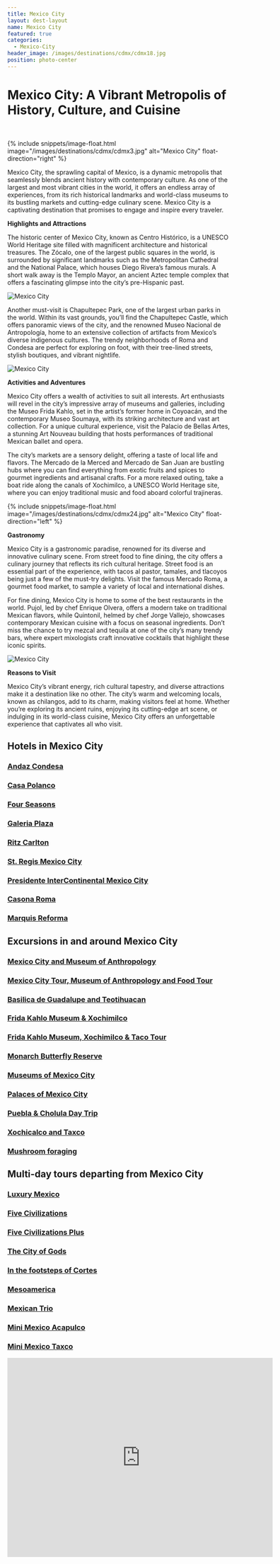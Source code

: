 ```yaml
---
title: Mexico City
layout: dest-layout
name: Mexico City
featured: true
categories:
  - Mexico-City
header_image: /images/destinations/cdmx/cdmx18.jpg
position: photo-center
---
```

# **Mexico City: A Vibrant Metropolis of History, Culture, and Cuisine**

&nbsp;

{% include snippets/image-float.html image="/images/destinations/cdmx/cdmx3.jpg" alt="Mexico City" float-direction="right" %}

Mexico City, the sprawling capital of Mexico, is a dynamic metropolis that seamlessly blends ancient history with contemporary culture. As one of the largest and most vibrant cities in the world, it offers an endless array of experiences, from its rich historical landmarks and world-class museums to its bustling markets and cutting-edge culinary scene. Mexico City is a captivating destination that promises to engage and inspire every traveler.

**Highlights and Attractions**

The historic center of Mexico City, known as Centro Histórico, is a UNESCO World Heritage site filled with magnificent architecture and historical treasures. The Zócalo, one of the largest public squares in the world, is surrounded by significant landmarks such as the Metropolitan Cathedral and the National Palace, which houses Diego Rivera’s famous murals. A short walk away is the Templo Mayor, an ancient Aztec temple complex that offers a fascinating glimpse into the city’s pre-Hispanic past.

![Mexico City](/images/destinations/cdmx/cdmx23.jpg)

Another must-visit is Chapultepec Park, one of the largest urban parks in the world. Within its vast grounds, you’ll find the Chapultepec Castle, which offers panoramic views of the city, and the renowned Museo Nacional de Antropología, home to an extensive collection of artifacts from Mexico’s diverse indigenous cultures. The trendy neighborhoods of Roma and Condesa are perfect for exploring on foot, with their tree-lined streets, stylish boutiques, and vibrant nightlife.

![Mexico City](/images/destinations/cdmx/cdmx19.jpg)

**Activities and Adventures**

Mexico City offers a wealth of activities to suit all interests. Art enthusiasts will revel in the city’s impressive array of museums and galleries, including the Museo Frida Kahlo, set in the artist’s former home in Coyoacán, and the contemporary Museo Soumaya, with its striking architecture and vast art collection. For a unique cultural experience, visit the Palacio de Bellas Artes, a stunning Art Nouveau building that hosts performances of traditional Mexican ballet and opera.

The city’s markets are a sensory delight, offering a taste of local life and flavors. The Mercado de la Merced and Mercado de San Juan are bustling hubs where you can find everything from exotic fruits and spices to gourmet ingredients and artisanal crafts. For a more relaxed outing, take a boat ride along the canals of Xochimilco, a UNESCO World Heritage site, where you can enjoy traditional music and food aboard colorful trajineras.

{% include snippets/image-float.html image="/images/destinations/cdmx/cdmx24.jpg" alt="Mexico City" float-direction="left" %}



**Gastronomy**

Mexico City is a gastronomic paradise, renowned for its diverse and innovative culinary scene. From street food to fine dining, the city offers a culinary journey that reflects its rich cultural heritage. Street food is an essential part of the experience, with tacos al pastor, tamales, and tlacoyos being just a few of the must-try delights. Visit the famous Mercado Roma, a gourmet food market, to sample a variety of local and international dishes.

For fine dining, Mexico City is home to some of the best restaurants in the world. Pujol, led by chef Enrique Olvera, offers a modern take on traditional Mexican flavors, while Quintonil, helmed by chef Jorge Vallejo, showcases contemporary Mexican cuisine with a focus on seasonal ingredients. Don’t miss the chance to try mezcal and tequila at one of the city’s many trendy bars, where expert mixologists craft innovative cocktails that highlight these iconic spirits.

![Mexico City](/images/destinations/cdmx/cdmx26.jpg)

**Reasons to Visit**

Mexico City’s vibrant energy, rich cultural tapestry, and diverse attractions make it a destination like no other. The city’s warm and welcoming locals, known as chilangos, add to its charm, making visitors feel at home. Whether you’re exploring its ancient ruins, enjoying its cutting-edge art scene, or indulging in its world-class cuisine, Mexico City offers an unforgettable experience that captivates all who visit.



## Hotels in Mexico City

<section class='grid'>

<div class="col-3_sm-4_xs-6 padded-1">
    <a href="/hotels/andazcondesa">
        <div class="bg-image square" style="background-image:url('/images/hotels/andazcondesa/andazcondesa6.jpg')">  </div>
        <h3 class='center'>Andaz Condesa</h3>        
    </a>  
</div>

<div class="col-3_sm-4_xs-6 padded-1">
    <a href="/hotels/casapolanco">
        <div class="bg-image square" style="background-image:url('/images/hotels/casapolanco/casapolanco9.jpg')">  </div>
        <h3 class='center'>Casa Polanco</h3>        
    </a>  
</div>

<div class="col-3_sm-4_xs-6 padded-1">
    <a href="/hotels/fourseasons">
        <div class="bg-image square" style="background-image:url('/images/hotels/fourseasonsmex/fourseasonsmex2.jpg')">  </div>
        <h3 class='center'>Four Seasons</h3>        
    </a>  
</div>

<div class="col-3_sm-4_xs-6 padded-1">
    <a href="/hotels/galeriaplaza">
        <div class="bg-image square" style="background-image:url('/images/hotels/galeriaplaza/galeriaplaza1.png')">  </div>
        <h3 class='center'>Galeria Plaza</h3>        
    </a>  
</div>

<div class="col-3_sm-4_xs-6 padded-1">
    <a href="/hotels/ritzcdmx">
        <div class="bg-image square" style="background-image:url('/images/hotels/ritzcdmx/ritz9.jpg')">  </div>
        <h3 class='center'>Ritz Carlton</h3>        
    </a>  
</div>

<div class="col-3_sm-4_xs-6 padded-1">
    <a href="/hotels/stregis">
        <div class="bg-image square" style="background-image:url('/images/hotels/stregis/stregis1.jpg')">  </div>
        <h3 class='center'>St. Regis Mexico City</h3>        
    </a>  
</div>

<div class="col-3_sm-4_xs-6 padded-1">
    <a href="/hotels/presintercon">
        <div class="bg-image square" style="background-image:url('/images/hotels/presidentecdmx/presinter4.webp')"></div>
        <h3 class="center">Presidente InterContinental Mexico City</h3>
    </a>
</div>

<div class="col-3_sm-4_xs-6 padded-1">
    <a href="/hotels/casona">
        <div class="bg-image square" style="background-image:url('/images/hotels/casonaroma/casonaroma1.jpg')"></div>
        <h3 class="center">Casona Roma</h3>
    </a>
</div>

<div class="col-3_sm-4_xs-6 padded-1">
    <a href="/hotels/marquisreforma">
        <div class="bg-image square" style="background-image:url('/images/hotels/marquisreforma/marquisreforma2.jpg')"></div>
        <h3 class="center">Marquis Reforma</h3>
    </a>
</div>


</section>


## Excursions in and around Mexico City

<section class='grid'>
<div class="col-3_sm-4_xs-6 padded-1">
    <a href="/excursions/antropologiaexc">
        <div class="bg-image square" style="background-image:url('/images/destinations/cdmx/cdmx4.jpg')">  </div>
        <h3 class='center'>Mexico City and Museum of Anthropology</h3>        
    </a>  
</div>

<div class="col-3_sm-4_xs-6 padded-1">
    <a href="/excursions/antopolcityfood">
        <div class="bg-image square" style="background-image:url('/images/destinations/cdmx/antro2.jpg')">  </div>
        <h3 class='center'>Mexico City Tour, Museum of Anthropology and Food Tour</h3>        
    </a>  
</div>

<div class="col-3_sm-4_xs-6 padded-1">
    <a href="/excursions/basilicateotiexc">
        <div class="bg-image square" style="background-image:url('/images/destinations/cdmx/cdmx6.jpg')">  </div>
        <h3 class='center'>Basilica de Guadalupe and Teotihuacan </h3>        
    </a>  
</div>

<div class="col-3_sm-4_xs-6 padded-1">
    <a href="/excursions/fridaxochiexc">
        <div class="bg-image square" style="background-image:url('/images/destinations/cdmx/cdmx13.jpg')">  </div>
        <h3 class='center'>Frida Kahlo Museum & Xochimilco </h3>        
    </a>  
</div>

<div class="col-3_sm-4_xs-6 padded-1">
    <a href="/excursions/fridafood">
        <div class="bg-image square" style="background-image:url('/images/destinations/cdmx/cdmx3.jpg')">  </div>
        <h3 class='center'>Frida Kahlo Museum, Xochimilco & Taco Tour </h3>        
    </a>  
</div>


<div class="col-3_sm-4_xs-6 padded-1">
    <a href="/excursions/monarchexc">
        <div class="bg-image square" style="background-image:url('/images/destinations/cdmx/cdmx14.jpg')">  </div>
        <h3 class='center'>Monarch Butterfly Reserve </h3>        
    </a>  
</div>

<div class="col-3_sm-4_xs-6 padded-1">
    <a href="/excursions/museumsexc">
        <div class="bg-image square" style="background-image:url('/images/destinations/cdmx/cdmx15.jpg')">  </div>
        <h3 class='center'>Museums of Mexico City </h3>        
    </a>  
</div>

<div class="col-3_sm-4_xs-6 padded-1">
    <a href="/excursions/palacesexc">
        <div class="bg-image square" style="background-image:url('/images/destinations/cdmx/cdmx10.jpg')">  </div>
        <h3 class='center'>Palaces of Mexico City</h3>        
    </a>  
</div>

<div class="col-3_sm-4_xs-6 padded-1">
    <a href="/excursions/pueblacholexc">
        <div class="bg-image square" style="background-image:url('/images/destinations/puebla/puebla4.jpg')">  </div>
        <h3 class='center'>Puebla & Cholula Day Trip</h3>        
    </a>  
</div>

<div class="col-3_sm-4_xs-6 padded-1">
    <a href="/excursions/xochitaxcoexc">
        <div class="bg-image square" style="background-image:url('/images/destinations/cdmx/taxco.jpg')">  </div>
        <h3 class='center'>Xochicalco and Taxco</h3>        
    </a>  
</div>

<div class="col-3_sm-4_xs-6 padded-1">
    <a href="/excursions/mushroom">
        <div class="bg-image square" style="background-image:url('/images/destinations/cdmx/mushroom9.jpg')">  </div>
        <h3 class='center'>Mushroom foraging</h3>        
    </a>  
</div>

</section>

## Multi-day tours departing from Mexico City

<section class='grid'>

<div class="col-3_sm-4_xs-6 padded-1">
        <a href="/tours/luxurymexico">
            <div class="bg-image square" style="background-image:url('/images/hotels/banyanpuebla/banyanpue3.webp')">  </div>
            <h3 class='center'>Luxury Mexico</h3>        
        </a>  
    </div>





<div class="col-3_sm-4_xs-6 padded-1">
    <a href="/tours/5civilazations">
        <div class="bg-image square" style="background-image:url('/images/destinations/cdmx/cdmx10.jpg')">  </div>
        <h3 class='center'>Five Civilizations</h3>        
    </a>  
</div>

<div class="col-3_sm-4_xs-6 padded-1">
    <a href="/tours/5civilplus">
        <div class="bg-image square" style="background-image:url('/images/destinations/palenque/palenque7.jpg')">  </div>
        <h3 class='center'>Five Civilizations Plus</h3>        
    </a>  
</div>

<div class="col-3_sm-4_xs-6 padded-1">
    <a href="/tours/citygods">
        <div class="bg-image square" style="background-image:url('/images/destinations/yucatan/yucatan1.jpg')">  </div>
        <h3 class='center'>The City of Gods</h3>        
    </a>  
</div>

<div class="col-3_sm-4_xs-6 padded-1">
    <a href="/tours/cortes">
        <div class="bg-image square" style="background-image:url('/images/destinations/bacalar/bacalar5.jpg')">  </div>
        <h3 class='center'>In the footsteps of Cortes</h3>        
    </a>  
</div>

<div class="col-3_sm-4_xs-6 padded-1">
    <a href="/tours/mesoamerica">
        <div class="bg-image square" style="background-image:url('/images/destinations/palenque/palenque3.jpg')">  </div>
        <h3 class='center'>Mesoamerica</h3>        
    </a>  
</div>

<div class="col-3_sm-4_xs-6 padded-1">
    <a href="/tours/mexicantrio">
        <div class="bg-image square" style="background-image:url('/images/destinations/vallarta/puertovallarta5.jpg')">  </div>
        <h3 class='center'>Mexican Trio</h3>        
    </a>  
</div>

<div class="col-3_sm-4_xs-6 padded-1">
    <a href="/tours/minimexaca">
        <div class="bg-image square" style="background-image:url('/images/destinations/acapulco/acapulco1.jpg')">  </div>
        <h3 class='center'>Mini Mexico Acapulco</h3>        
    </a>  
</div>

<div class="col-3_sm-4_xs-6 padded-1">
    <a href="/tours/minimextaxco">
        <div class="bg-image square" style="background-image:url('/images/destinations/cdmx/cdmx6.jpg')">  </div>
        <h3 class='center'>Mini Mexico Taxco</h3>        
    </a>  
</div>

<div class='map-container center margin-1'>

<iframe src="https://www.google.com/maps/embed?pb=!1m18!1m12!1m3!1d240863.71542686166!2d-99.30842441727383!3d19.39098324499199!2m3!1f0!2f0!3f0!3m2!1i1024!2i768!4f13.1!3m3!1m2!1s0x85ce0026db097507%3A0x54061076265ee841!2zQ2l1ZGFkIGRlIE3DqXhpY28sIENETVgsIE3DqXhpY28!5e0!3m2!1ses!2ses!4v1739389451970!5m2!1ses!2ses" width="600" height="450" style="border:0;" allowfullscreen="" loading="lazy" referrerpolicy="no-referrer-when-downgrade"></iframe>

</div>

</section>